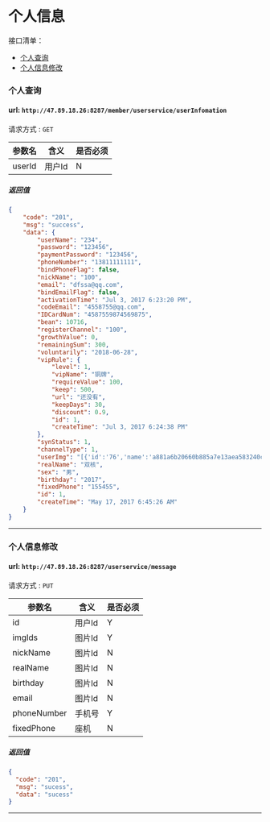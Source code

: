 # 个人信息
接口清单：
- [个人查询](#个人查询)
- [个人信息修改](#个人信息修改)


### 个人查询

#### url: `http://47.89.18.26:8287/member/userservice/userInfomation`
请求方式 : `GET`

参数名    | 含义    | 是否必须
-------|--------|-----
userId| 用户Id| N

#####  返回值
```json
{
    "code": "201",
    "msg": "success",
    "data": {
        "userName": "234",
        "password": "123456",
        "paymentPassword": "123456",
        "phoneNumber": "13811111111",
        "bindPhoneFlag": false,
        "nickName": "100",
        "email": "dfssa@qq.com",
        "bindEmailFlag": false,
        "activationTime": "Jul 3, 2017 6:23:20 PM",
        "codeEmail": "4558755@qq.com",
        "IDCardNum": "4587559874569875",
        "bean": 10716,
        "registerChannel": "100",
        "growthValue": 0,
        "remainingSum": 300,
        "voluntarily": "2018-06-28",
        "vipRule": {
            "level": 1,
            "vipName": "铜牌",
            "requireValue": 100,
            "keep": 500,
            "url": "还没有",
            "keepDays": 30,
            "discount": 0.9,
            "id": 1,
            "createTime": "Jul 3, 2017 6:24:38 PM"
        },
        "synStatus": 1,
        "channelType": 1,
        "userImg": "[{'id':'76','name':'a881a6b20660b885a7e13aea583240ce'}]",
        "realName": "双核",
        "sex": "男",
        "birthday": "2017",
        "fixedPhone": "155455",
        "id": 1,
        "createTime": "May 17, 2017 6:45:26 AM"
    }
}
```
------------------------------

### 个人信息修改

#### url: `http://47.89.18.26:8287/userservice/message`
请求方式 : `PUT`

参数名    | 含义    | 是否必须
-------|--------|-----
id|用户Id| Y
imgIds|图片Id|Y
nickName|图片Id|N
realName|图片Id|N
birthday|图片Id|N
email|图片Id|N
phoneNumber|手机号|Y
fixedPhone|座机|N

#####  返回值
```json
{
  "code": "201",
  "msg": "sucess",
  "data": "sucess"
}
```
------------------------------
